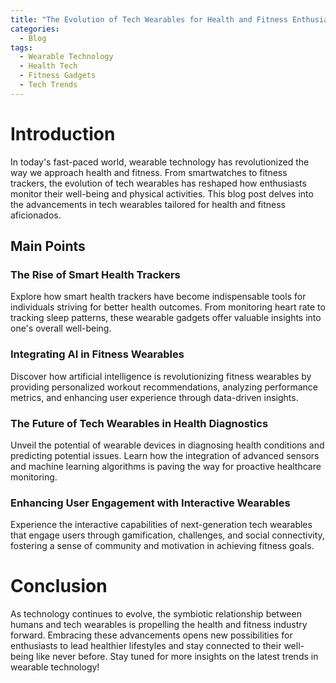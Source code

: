 ```yaml
---
title: "The Evolution of Tech Wearables for Health and Fitness Enthusiasts"
categories:
  - Blog
tags:
  - Wearable Technology
  - Health Tech
  - Fitness Gadgets
  - Tech Trends
---
```


# Introduction
In today's fast-paced world, wearable technology has revolutionized the way we approach health and fitness. From smartwatches to fitness trackers, the evolution of tech wearables has reshaped how enthusiasts monitor their well-being and physical activities. This blog post delves into the advancements in tech wearables tailored for health and fitness aficionados.

## Main Points
### The Rise of Smart Health Trackers
Explore how smart health trackers have become indispensable tools for individuals striving for better health outcomes. From monitoring heart rate to tracking sleep patterns, these wearable gadgets offer valuable insights into one's overall well-being.

### Integrating AI in Fitness Wearables
Discover how artificial intelligence is revolutionizing fitness wearables by providing personalized workout recommendations, analyzing performance metrics, and enhancing user experience through data-driven insights.

### The Future of Tech Wearables in Health Diagnostics
Unveil the potential of wearable devices in diagnosing health conditions and predicting potential issues. Learn how the integration of advanced sensors and machine learning algorithms is paving the way for proactive healthcare monitoring.

### Enhancing User Engagement with Interactive Wearables
Experience the interactive capabilities of next-generation tech wearables that engage users through gamification, challenges, and social connectivity, fostering a sense of community and motivation in achieving fitness goals.

# Conclusion
As technology continues to evolve, the symbiotic relationship between humans and tech wearables is propelling the health and fitness industry forward. Embracing these advancements opens new possibilities for enthusiasts to lead healthier lifestyles and stay connected to their well-being like never before. Stay tuned for more insights on the latest trends in wearable technology!